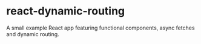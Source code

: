 # react-dynamic-routing
A small example React app featuring functional components, async fetches and dynamic routing.
